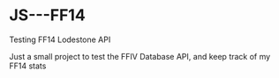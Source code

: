 # JS---FF14
Testing FF14 Lodestone API


Just a small project to test the FFIV Database API, and keep track of my FF14 stats

